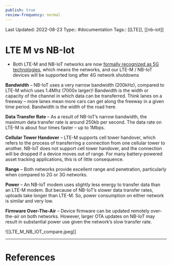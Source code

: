 ```yaml
---
publish: true
review-frequency: normal
---
```

Last Updated: 2022-08-23
Type:: #documentation 
Tags:: [[LTE]], [[nb-iot]]

# LTE M vs NB-Iot

- Both LTE-M and NB-IoT networks are now [formally recognized as 5G technologies,](https://www.ericsson.com/en/networks/trending/insights-and-reports/nb-iot-and-lte-m-in-the-context-of-5g-industry-white-paper#:~:text=3GPP%20has%20agreed%20that%20the,part%20of%20the%205G%20evolution.&text=The%20long%2Dterm%20status%20of%20these%20technologies%20is%20confirmed.) which means the networks, and our LTE-M / NB-IoT devices will be supported long after 4G network shutdowns

**Bandwidth** – NB-IoT uses a very narrow bandwidth (200kHz), compared to LTE-M which uses 1.4Mhz (7000x larger)! Bandwidth is the width or capacity of the channel in which data can be transferred. Think lanes on a freeway – more lanes mean more cars can get along the freeway in a given time period. Bandwidth is the width of the road here.

**Data Transfer Rate** – As a result of NB-IoT’s narrow bandwidth, the maximum data transfer rate is around 250kb per second. The data rate on LTE-M is about four times faster – up to 1Mbps.

**Cellular Tower Handover** – LTE-M supports cell tower handover, which refers to the process of transferring a connection from one cellular tower to another. NB-IoT does not support cell tower handover, and the connection will be dropped if a device moves out of range. For many battery-powered asset tracking applications, this is of little consequence.

**Range** – Both networks provide excellent range and penetration, particularly when compared to 2G or 3G networks.

**Power** – An NB-IoT modem uses slightly less energy to transfer data than an LTE-M modem. But because of NB-IoT’s slower data transfer rates, uploads take longer than LTE-M. So, power consumption on either network is similar and very low.

**Firmware Over-The-Air** – Device firmware can be updated remotely over-the-air on both networks. However, larger OTA updates on NB-IoT may result in substantial power use given the network’s slow transfer rate.

![[LTE_M_NB_IOT_compare.jpeg]]

---
# References